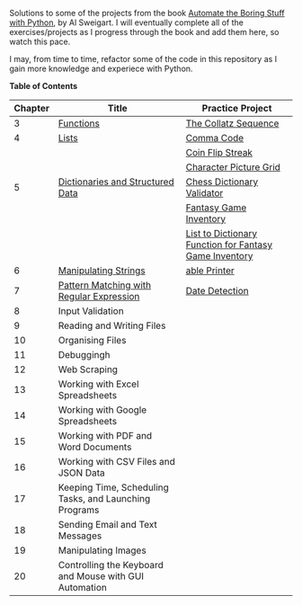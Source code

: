 Solutions to some of the projects from the book <a href="https://automatetheboringstuff.com/">Automate the Boring Stuff with Python</a>, by Al Sweigart.  I will eventually complete all of the exercises/projects as I progress through the book and add them here, so watch this pace.

I may, from time to time, refactor some of the code in this repository as I gain more knowledge and experiece with Python.

**Table of Contents**

| **Chapter** 	| **Title**                                                                                                                                                 	| **Practice Project**                                                                                                                                                                                     	|
|-------------	|-----------------------------------------------------------------------------------------------------------------------------------------------------------	|----------------------------------------------------------------------------------------------------------------------------------------------------------------------------------------------------------	|
|      3      	| [Functions](https://github.com/g-ung/project-level-up/tree/main/automate-the-boring-stuff-with-python-SOLUTIONS/Chapter_3)                                	| [The Collatz Sequence](https://github.com/g-ung/project-level-up/blob/main/automate-the-boring-stuff-with-python-SOLUTIONS/Chapter_3/collatz.py)                                                         	|
|      4      	| [Lists](https://github.com/g-ung/project-level-up/tree/main/automate-the-boring-stuff-with-python-SOLUTIONS/Chapter_4)                                    	| [Comma Code](https://github.com/g-ung/project-level-up/blob/main/automate-the-boring-stuff-with-python-SOLUTIONS/Chapter_4/comma.py)                                                                     	|
|             	|                                                                                                                                                           	| [Coin Flip Streak](https://github.com/g-ung/project-level-up/blob/main/automate-the-boring-stuff-with-python-SOLUTIONS/Chapter_4/coin_flip_streaks.py)                                                   	|
|             	|                                                                                                                                                           	| [Character Picture Grid](https://github.com/g-ung/project-level-up/blob/main/automate-the-boring-stuff-with-python-SOLUTIONS/Chapter_4/character_grid_picture.py)                                        	|
|      5      	| [Dictionaries and Structured Data](https://github.com/g-ung/project-level-up/tree/main/automate-the-boring-stuff-with-python-SOLUTIONS/Chapter_5)         	| [Chess Dictionary Validator](https://github.com/g-ung/project-level-up/blob/main/automate-the-boring-stuff-with-python-SOLUTIONS/Chapter_5/chess_dict_validator.py)                                      	|
|             	|                                                                                                                                                           	| [Fantasy Game Inventory](https://github.com/g-ung/project-level-up/blob/main/automate-the-boring-stuff-with-python-SOLUTIONS/Chapter_5/fantasy_game_inventory.py)                                        	|
|             	|                                                                                                                                                           	| [List to Dictionary Function for Fantasy Game Inventory](https://github.com/g-ung/project-level-up/blob/main/automate-the-boring-stuff-with-python-SOLUTIONS/Chapter_5/list_to_dict_fantasy_game_inv.py) 	|
|      6      	| [Manipulating Strings](https://github.com/g-ung/project-level-up/tree/main/automate-the-boring-stuff-with-python-SOLUTIONS/Chapter_6)                     	| [able Printer](https://github.com/g-ung/project-level-up/blob/main/automate-the-boring-stuff-with-python-SOLUTIONS/Chapter_6/print_table.py)                                                             	|
|      7      	| [Pattern Matching with Regular Expression](https://github.com/g-ung/project-level-up/tree/main/automate-the-boring-stuff-with-python-SOLUTIONS/Chapter_7) 	| [Date Detection](https://github.com/g-ung/project-level-up/blob/main/automate-the-boring-stuff-with-python-SOLUTIONS/Chapter_7/date_detection.py)                                                        	|
|      8      	| Input Validation                                                                                                                                          	|                                                                                                                                                                                                          	|
|      9      	| Reading and Writing Files                                                                                                                                 	|                                                                                                                                                                                                          	|
|      10     	| Organising Files                                                                                                                                          	|                                                                                                                                                                                                          	|
|      11     	| Debuggingh                                                                                                                                                	|                                                                                                                                                                                                          	|
|      12     	| Web Scraping                                                                                                                                              	|                                                                                                                                                                                                          	|
|      13     	| Working with Excel Spreadsheets                                                                                                                           	|                                                                                                                                                                                                          	|
|      14     	| Working with Google Spreadsheets                                                                                                                          	|                                                                                                                                                                                                          	|
|      15     	| Working with PDF and Word Documents                                                                                                                       	|                                                                                                                                                                                                          	|
|      16     	| Working with CSV Files and JSON Data                                                                                                                      	|                                                                                                                                                                                                          	|
|      17     	| Keeping Time, Scheduling Tasks, and Launching Programs                                                                                                    	|                                                                                                                                                                                                          	|
|      18     	| Sending Email and Text Messages                                                                                                                           	|                                                                                                                                                                                                          	|
|      19     	| Manipulating Images                                                                                                                                       	|                                                                                                                                                                                                          	|
|      20     	| Controlling the Keyboard and Mouse with GUI Automation                                                                                                    	|                                                                                                                                                                                                          	|
